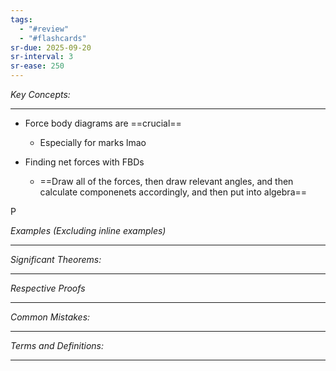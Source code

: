 ```yaml
---
tags:
  - "#review"
  - "#flashcards"
sr-due: 2025-09-20
sr-interval: 3
sr-ease: 250
---
```

*Key Concepts:*
___

- Force body diagrams are ==crucial==
	- Especially for marks lmao

- Finding net forces with FBDs
	- ==Draw all of the forces, then draw relevant angles, and then calculate componenets accordingly, and then put into algebra==

P

*Examples (Excluding inline examples)* 
___

*Significant Theorems:*
___

*Respective Proofs*
___

*Common Mistakes:*
___

*Terms and Definitions:*
___


